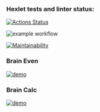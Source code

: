### Hexlet tests and linter status:

[![Actions Status](https://github.com/DamperX/frontend-project-lvl1/workflows/hexlet-check/badge.svg)](https://github.com/DamperX/frontend-project-lvl1/actions)

![example workflow](https://github.com/DamperX/frontend-project-lvl1/actions/workflows/github-actions-demo.yml/badge.svg)

[![Maintainability](https://api.codeclimate.com/v1/badges/a99a88d28ad37a79dbf6/maintainability)](https://codeclimate.com/github/codeclimate/codeclimate/maintainability)

### Brain Even

[![demo](https://asciinema.org/a/H3RH56TS9iFOjUDeFbkIwuAaf.svg)](https://asciinema.org/a/H3RH56TS9iFOjUDeFbkIwuAaf?autoplay=1)

### Brain Calc

[![demo](https://asciinema.org/a/L91pWiNCZ4wqWIVde5l3ZbtzK.svg)](https://asciinema.org/a/L91pWiNCZ4wqWIVde5l3ZbtzK?autoplay=1)